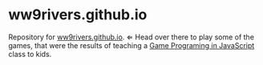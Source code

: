 # ww9rivers.github.io

Repository for [ww9rivers.github.io](https://ww9rivers.github.io).
⇐ Head over there to play some of the games, that were the results of teaching a
[Game Programing in JavaScript](https://docs.google.com/document/d/1OtRFyC2bkaygV9_OMjMTX_AvfwpPppw_s4U2cvkh1I8/)
class to kids.
